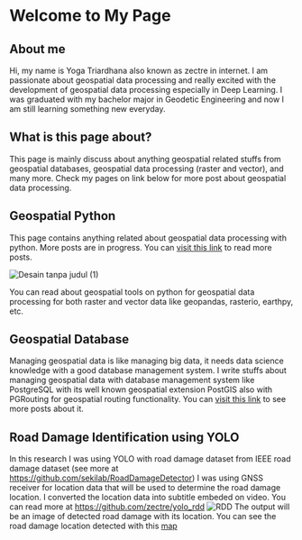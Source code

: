 # Welcome to My Page

## About me
Hi, my name is Yoga Triardhana also known as zectre in internet. I am passionate about geospatial data processing and really excited with the development of geospatial data processing especially in Deep Learning. I was graduated with my bachelor major in Geodetic Engineering and now I am still learning something new everyday.

## What is this page about?
This page is mainly discuss about anything geospatial related stuffs from geospatial databases, geospatial data processing (raster and vector), and many more.
Check my pages on link below for more post about geospatial data processing.
## Geospatial Python
This page contains anything related about geospatial data processing with python. More posts are in progress. You can [visit this link](http://zectre.github.io/geospatialpython) to read more posts.

![Desain tanpa judul (1)](https://user-images.githubusercontent.com/43196730/128663593-db125f60-0e41-4552-a964-ef2a08512da4.png)


You can read about geospatial tools on python for geospatial data processing for both raster and vector data like geopandas, rasterio, earthpy, etc. 

## Geospatial Database
Managing geospatial data is like managing big data, it needs data science knowledge with a good database management system. I write stuffs about managing geospatial data with database management system like PostgreSQL with its well known geospatial extension PostGIS also with PGRouting for geospatial routing functionality. You can [visit this link](https://zectre.github.io/geospatialdatabase/) to see more posts about it.
## Road Damage Identification using YOLO 
In this research I was using YOLO with road damage dataset from IEEE road damage dataset (see more at https://github.com/sekilab/RoadDamageDetector)
I was using GNSS receiver for location data that will be used to determine the road damage location. I converted the location data into subtitle embeded on video. You can read more at https://github.com/zectre/yolo_rdd
![RDD](https://raw.githubusercontent.com/zectre/yolo_rdd/master/webmap/map/sampangan/output_0206.jpg)
The output will be an image of detected road damage with its location. You can see the road damage location detected with this [map](https://zectre.github.io/yolo_rdd/webmap/#16/-7.0000/110.4059)
